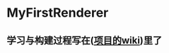 # MyFirstRenderer
## 学习与构建过程写在([项目的wiki]([https://github.com/peterncy1999/MyFirstRenderer.wiki.git](https://github.com/peterncy1999/MyFirstRenderer/wiki)))里了
